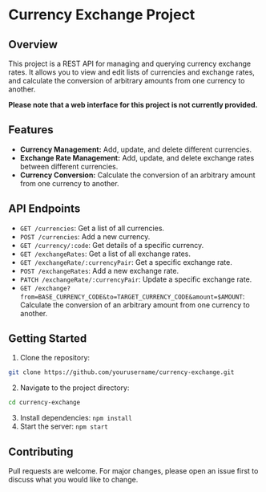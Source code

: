 # Currency Exchange Project
## Overview
This project is a REST API for managing and querying currency exchange rates. It allows you to view and edit lists of currencies and exchange rates, and calculate the conversion of arbitrary amounts from one currency to another.

**Please note that a web interface for this project is not currently provided.**

## Features
- **Currency Management:** Add, update, and delete different currencies.
- **Exchange Rate Management:** Add, update, and delete exchange rates between different currencies.
- **Currency Conversion:** Calculate the conversion of an arbitrary amount from one currency to another.

## API Endpoints
- `GET /currencies`: Get a list of all currencies.
- `POST /currencies`: Add a new currency.
- `GET /currency/:code`: Get details of a specific currency.
- `GET /exchangeRates`: Get a list of all exchange rates.
- `GET /exchangeRate/:currencyPair`: Get a specific exchange rate.
- `POST /exchangeRates`: Add a new exchange rate.
- `PATCH /exchangeRate/:currencyPair`: Update a specific exchange rate.
- `GET /exchange?from=BASE_CURRENCY_CODE&to=TARGET_CURRENCY_CODE&amount=$AMOUNT`: Calculate the conversion of an arbitrary amount from one currency to another.

## Getting Started
1. Clone the repository: 
```bash 
git clone https://github.com/yourusername/currency-exchange.git
```
2. Navigate to the project directory: 
```bash 
cd currency-exchange
```
3. Install dependencies: ```npm install```
4. Start the server: `npm start`

## Contributing
Pull requests are welcome. For major changes, please open an issue first to discuss what you would like to change.